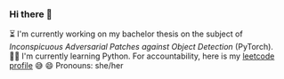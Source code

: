 ### Hi there 👋

⏳ I'm currently working on my bachelor thesis on the subject of *Inconspicuous Adversarial Patches against Object Detection* (PyTorch).  
🏃‍♀️ I'm currently learning Python. For accountability, here is my [leetcode profile](https://leetcode.com/biancamarina/) 😅
😄 Pronouns: she/her
<!--
**codaubianca/codaubianca** is a ✨ _special_ ✨ repository because its `README.md` (this file) appears on your GitHub profile.

Here are some ideas to get you started:

- 🔭 I’m currently working on ...
- 🌱 I’m currently learning ...
- 👯 I’m looking to collaborate on ...
- 🤔 I’m looking for help with ...
- 💬 Ask me about ...
- 📫 How to reach me: ...
- 😄 Pronouns: ...
- ⚡ Fun fact: ...
-->
